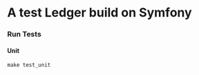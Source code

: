 A test Ledger build on Symfony
=====================


### Run Tests

#### Unit
```shell
make test_unit
```